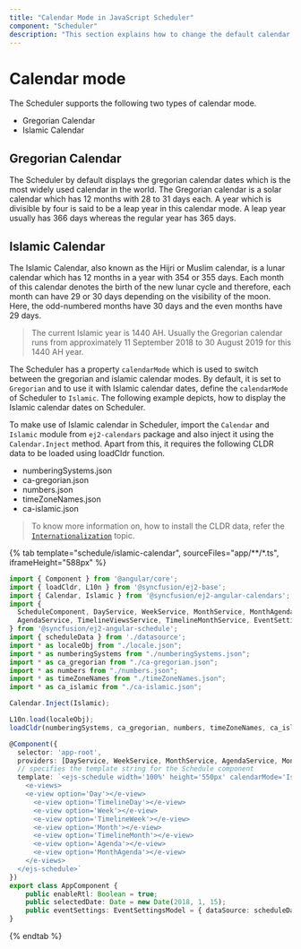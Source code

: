 ```yaml
---
title: "Calendar Mode in JavaScript Scheduler"
component: "Scheduler"
description: "This section explains how to change the default calendar mode on Scheduler to display it either on Gregorian or Islamic mode."
---
```


# Calendar mode

The Scheduler supports the following two types of calendar mode.

* Gregorian Calendar
* Islamic Calendar

## Gregorian Calendar

The Scheduler by default displays the gregorian calendar dates which is the most widely used calendar in the world. The Gregorian calendar is a solar calendar which has 12 months with 28 to 31 days each. A year which is divisible by four is said to be a leap year in this calendar mode. A leap year usually has 366 days whereas the regular year has 365 days.

## Islamic Calendar

The Islamic Calendar, also known as the Hijri or Muslim calendar, is a lunar calendar which has 12 months in a year with 354 or 355 days. Each month of this calendar denotes the birth of the new lunar cycle and therefore, each month can have 29 or 30 days depending on the visibility of the moon. Here, the odd-numbered months have 30 days and the even months have 29 days.

> The current Islamic year is 1440 AH. Usually the Gregorian calendar runs from approximately 11 September 2018 to 30 August 2019 for this 1440 AH year.

The Scheduler has a property `calendarMode` which is used to switch between the gregorian and islamic calendar modes. By default, it is set to `Gregorian` and to use it with Islamic calendar dates, define the `calendarMode` of Scheduler to `Islamic`. The following example depicts, how to display the Islamic calendar dates on Scheduler.

To make use of Islamic calendar in Scheduler, import the `Calendar` and `Islamic` module from `ej2-calendars` package and also inject it using the `Calendar.Inject` method. Apart from this, it requires the following CLDR data to be loaded using loadCldr function.

* numberingSystems.json
* ca-gregorian.json
* numbers.json
* timeZoneNames.json
* ca-islamic.json

> To know more information on, how to install the CLDR data, refer the [`Internationalization`](https://ej2.syncfusion.com/angular/documentation/common/internationalization/#installing-cldr-data) topic.

{% tab template="schedule/islamic-calendar", sourceFiles="app/**/*.ts", iframeHeight="588px" %}

```typescript
import { Component } from '@angular/core';
import { loadCldr, L10n } from '@syncfusion/ej2-base';
import { Calendar, Islamic } from '@syncfusion/ej2-angular-calendars';
import {
  ScheduleComponent, DayService, WeekService, MonthService, MonthAgendaService,
  AgendaService, TimelineViewsService, TimelineMonthService, EventSettingsModel
} from '@syncfusion/ej2-angular-schedule';
import { scheduleData } from './datasource';
import * as localeObj from "./locale.json";
import * as numberingSystems from "./numberingSystems.json";
import * as ca_gregorian from "./ca-gregorian.json";
import * as numbers from "./numbers.json";
import * as timeZoneNames from "./timeZoneNames.json";
import * as ca_islamic from "./ca-islamic.json";

Calendar.Inject(Islamic);

L10n.load(localeObj);
loadCldr(numberingSystems, ca_gregorian, numbers, timeZoneNames, ca_islamic);

@Component({
  selector: 'app-root',
  providers: [DayService, WeekService, MonthService, AgendaService, MonthAgendaService, TimelineViewsService, TimelineMonthService],
  // specifies the template string for the Schedule component
  template: `<ejs-schedule width='100%' height='550px' calendarMode='Islamic' locale='ar' [enableRtl]="enableRtl" showQuickInfo="false" [selectedDate]="selectedDate" [eventSettings]="eventSettings">
    <e-views>
    <e-view option='Day'></e-view>
      <e-view option='TimelineDay'></e-view>
      <e-view option='Week'></e-view>
      <e-view option='TimelineWeek'></e-view>
      <e-view option='Month'></e-view>
      <e-view option='TimelineMonth'></e-view>
      <e-view option='Agenda'></e-view>
      <e-view option='MonthAgenda'></e-view>
    </e-views>
  </ejs-schedule>`
})
export class AppComponent {
    public enableRtl: Boolean = true;
    public selectedDate: Date = new Date(2018, 1, 15);
    public eventSettings: EventSettingsModel = { dataSource: scheduleData };
}
```

{% endtab %}